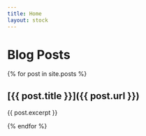 ```yaml
---
title: Home
layout: stock
---
```


# Blog Posts

{% for post in site.posts %}
## [{{ post.title }}]({{ post.url }})
  {{ post.excerpt }}


{% endfor %}


